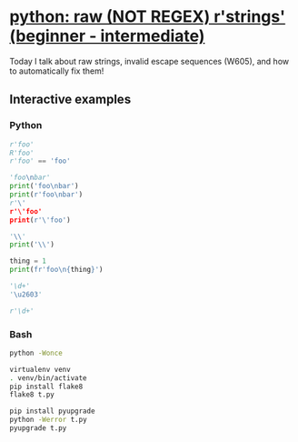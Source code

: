 # [python: raw (NOT REGEX) r'strings' (beginner - intermediate)](https://youtu.be/RvoKwGekk1s)

Today I talk about raw strings, invalid escape sequences (W605), and how to automatically fix them!

## Interactive examples

### Python

```python
r'foo'
R'foo'
r'foo' == 'foo'

'foo\nbar'
print('foo\nbar')
print(r'foo\nbar')
r'\'
r'\'foo'
print(r'\'foo')

'\\'
print('\\')

thing = 1
print(fr'foo\n{thing}')

'\d+'
'\u2603'

r'\d+'
```

### Bash

```bash
python -Wonce

virtualenv venv
. venv/bin/activate
pip install flake8
flake8 t.py

pip install pyupgrade
python -Werror t.py
pyupgrade t.py
```
